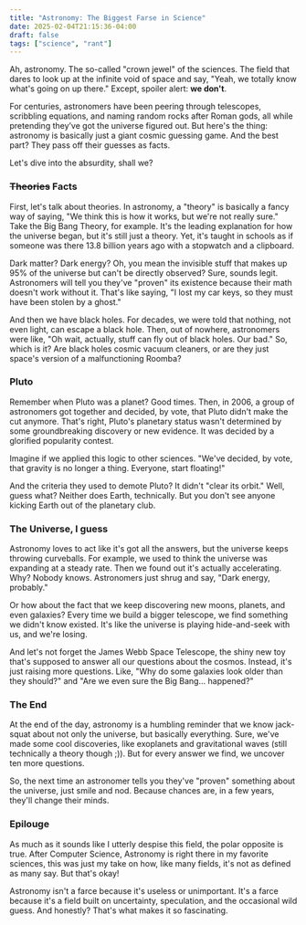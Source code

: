 ```yaml
---
title: "Astronomy: The Biggest Farse in Science"
date: 2025-02-04T21:15:36-04:00
draft: false
tags: ["science", "rant"]
---
```


Ah, astronomy. The so-called "crown jewel" of the sciences. The field that dares to look up at the infinite void of space and say, "Yeah, we totally know what's going on up there." Except, spoiler alert: **we don't**.

For centuries, astronomers have been peering through telescopes, scribbling equations, and naming random rocks after Roman gods, all while pretending they’ve got the universe figured out. But here's the thing: astronomy is basically just a giant cosmic guessing game. And the best part? They pass off their guesses as facts.

Let's dive into the absurdity, shall we?

### ~~Theories~~ Facts

First, let's talk about theories. In astronomy, a "theory" is basically a fancy way of saying, "We think this is how it works, but we're not really sure." Take the Big Bang Theory, for example. It's the leading explanation for how the universe began, but it's still just a theory. Yet, it's taught in schools as if someone was there 13.8 billion years ago with a stopwatch and a clipboard.

Dark matter? Dark energy? Oh, you mean the invisible stuff that makes up 95% of the universe but can't be directly observed? Sure, sounds legit. Astronomers will tell you they've "proven" its existence because their math doesn't work without it. That's like saying, "I lost my car keys, so they must have been stolen by a ghost."

And then we have black holes. For decades, we were told that nothing, not even light, can escape a black hole. Then, out of nowhere, astronomers were like, "Oh wait, actually, stuff can fly out of black holes. Our bad." So, which is it? Are black holes cosmic vacuum cleaners, or are they just space's version of a malfunctioning Roomba?

### Pluto

Remember when Pluto was a planet? Good times. Then, in 2006, a group of astronomers got together and decided, by vote, that Pluto didn't make the cut anymore. That's right, Pluto's planetary status wasn't determined by some groundbreaking discovery or new evidence. It was decided by a glorified popularity contest.

Imagine if we applied this logic to other sciences. "We've decided, by vote, that gravity is no longer a thing. Everyone, start floating!"

And the criteria they used to demote Pluto? It didn't "clear its orbit." Well, guess what? Neither does Earth, technically. But you don't see anyone kicking Earth out of the planetary club.

### The Universe, I guess

Astronomy loves to act like it's got all the answers, but the universe keeps throwing curveballs. For example, we used to think the universe was expanding at a steady rate. Then we found out it's actually accelerating. Why? Nobody knows. Astronomers just shrug and say, "Dark energy, probably."

Or how about the fact that we keep discovering new moons, planets, and even galaxies? Every time we build a bigger telescope, we find something we didn't know existed. It's like the universe is playing hide-and-seek with us, and we're losing.

And let's not forget the James Webb Space Telescope, the shiny new toy that's supposed to answer all our questions about the cosmos. Instead, it's just raising more questions. Like, "Why do some galaxies look older than they should?" and "Are we even sure the Big Bang... happened?"

### The End

At the end of the day, astronomy is a humbling reminder that we know jack-squat about not only the universe, but basically everything. Sure, we've made some cool discoveries, like exoplanets and gravitational waves (still technically a theory though ;)). But for every answer we find, we uncover ten more questions.

So, the next time an astronomer tells you they've "proven" something about the universe, just smile and nod. Because chances are, in a few years, they'll change their minds.

### Epilouge

As much as it sounds like I utterly despise this field, the polar opposite is true. After Computer Science, Astronomy is right there in my favorite sciences, this was just my take on how, like many fields, it's not as defined as many say. But that's okay!

Astronomy isn't a farce because it's useless or unimportant. It's a farce because it's a field built on uncertainty, speculation, and the occasional wild guess. And honestly? That's what makes it so fascinating.